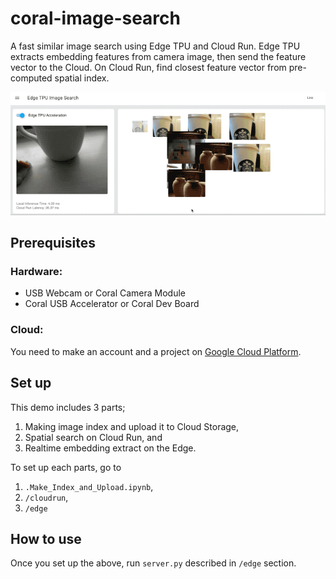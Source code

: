 # coral-image-search
A fast similar image search using Edge TPU and Cloud Run.
Edge TPU extracts embedding features from camera image, then send the feature vector to the Cloud.
On Cloud Run, find closest feature vector from pre-computed spatial index.

![capture](./capture.gif)

## Prerequisites

### Hardware:
- USB Webcam or Coral Camera Module
- Coral USB Accelerator or Coral Dev Board

### Cloud:
You need to make an account and a project on [Google Cloud Platform](https://cloud.google.com/).

## Set up
This demo includes 3 parts;
1. Making image index and upload it to Cloud Storage,
2. Spatial search on Cloud Run, and
3. Realtime embedding extract on the Edge.  

To set up each parts, go to
1. `.Make_Index_and_Upload.ipynb`,
2. `/cloudrun`,
3. `/edge`

## How to use
Once you set up the above, run `server.py` described in `/edge` section.
